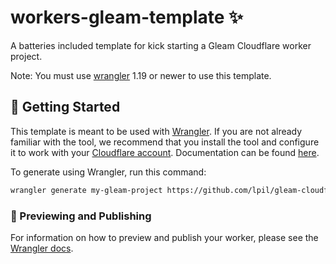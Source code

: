 # workers-gleam-template ✨

A batteries included template for kick starting a Gleam Cloudflare worker project.

Note: You must use [wrangler][install-wrangler] 1.19 or newer to use this template.

[install-wrangler]: https://developers.cloudflare.com/workers/cli-wrangler/install-update

## 🔋 Getting Started

This template is meant to be used with
[Wrangler](https://github.com/cloudflare/wrangler). If you are not already
familiar with the tool, we recommend that you install the tool and configure it
to work with your [Cloudflare account](https://dash.cloudflare.com).
Documentation can be found [here][wrangler-docs].

[wrangler-docs]: https://developers.cloudflare.com/workers/tooling/wrangler/

To generate using Wrangler, run this command:

```sh
wrangler generate my-gleam-project https://github.com/lpil/gleam-cloudflare-worker
```

### 👀 Previewing and Publishing

For information on how to preview and publish your worker, please see the [Wrangler docs](https://developers.cloudflare.com/workers/tooling/wrangler/commands/#publish).
